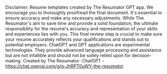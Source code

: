 Disclaimer: Resume templates created by The Resumator GPT app. We encourage you to thoroughly proofread the final document. It's essential to ensure accuracy and make any necessary adjustments. While The Resumator's aim to save time and provide a solid foundation, the ultimate responsibility for the resume's accuracy and representation of your skills and experiences lies with you. This final review step is crucial to make sure your resume accurately reflects your qualifications and stands out to potential employers. ChatGPT and GPT applications are experimental technologies. They provide advanced language processing and assistance but are not infallible and should not be solely relied upon for decision-making. Created by The Resumator- ChatGPT - https://chat.openai.com/g/g-JhRPT0uWY-the-resumator
